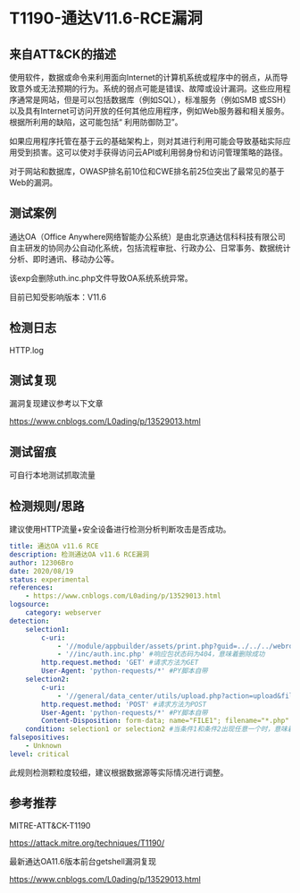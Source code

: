 # T1190-通达V11.6-RCE漏洞

## 来自ATT&CK的描述

使用软件，数据或命令来利用面向Internet的计算机系统或程序中的弱点，从而导致意外或无法预期的行为。系统的弱点可能是错误、故障或设计漏洞。这些应用程序通常是网站，但是可以包括数据库（例如SQL），标准服务（例如SMB 或SSH）以及具有Internet可访问开放的任何其他应用程序，例如Web服务器和相关服务。根据所利用的缺陷，这可能包括“ 利用防御防卫”。

如果应用程序托管在基于云的基础架构上，则对其进行利用可能会导致基础实际应用受到损害。这可以使对手获得访问云API或利用弱身份和访问管理策略的路径。

对于网站和数据库，OWASP排名前10位和CWE排名前25位突出了最常见的基于Web的漏洞。

## 测试案例

通达OA（Office Anywhere网络智能办公系统）是由北京通达信科科技有限公司自主研发的协同办公自动化系统，包括流程审批、行政办公、日常事务、数据统计分析、即时通讯、移动办公等。

该exp会删除uth.inc.php文件导致OA系统系统异常。

目前已知受影响版本：V11.6

## 检测日志

HTTP.log

## 测试复现

漏洞复现建议参考以下文章

<https://www.cnblogs.com/L0ading/p/13529013.html>

## 测试留痕

可自行本地测试抓取流量 

## 检测规则/思路

建议使用HTTP流量+安全设备进行检测分析判断攻击是否成功。

```yml
title: 通达OA v11.6 RCE
description: 检测通达OA v11.6 RCE漏洞
author: 12306Bro
date: 2020/08/19
status: experimental
references:
    - https://www.cnblogs.com/L0ading/p/13529013.html
logsource:
    category: webserver
detection:
    selection1:
        c-uri:
            - '//module/appbuilder/assets/print.php?guid=../../../webroot/inc/auth.inc.php' #响应包状态码为200
            - '//inc/auth.inc.php' #响应包状态码为404，意味着删除成功
        http.request.method: 'GET' #请求方法为GET
        User-Agent: 'python-requests/*' #PY脚本自带
    selection2:
        c-uri: 
            - '//general/data_center/utils/upload.php?action=upload&filetype=nmsl&repkid=/.%3C%3E./.%3C%3E./.%3C%3E./' #响应包状态码为200
        http.request.method: 'POST' #请求方法为POST
        User-Agent: 'python-requests/*' #PY脚本自带
        Content-Disposition: form-data; name="FILE1"; filename="*.php" #写入shell文件
    condition: selection1 or selection2 #当条件1和条件2出现任意一个时，意味着你可能正在遭受探测性攻击，如果在短时间内出现了条件1后，出现了条件2，并且返回包状态码为200，意味着攻击正在发生，可能入侵成功。
falsepositives:
    - Unknown
level: critical
```

此规则检测颗粒度较细，建议根据数据源等实际情况进行调整。

## 参考推荐

MITRE-ATT&CK-T1190

<https://attack.mitre.org/techniques/T1190/>

最新通达OA11.6版本前台getshell漏洞复现

<https://www.cnblogs.com/L0ading/p/13529013.html>